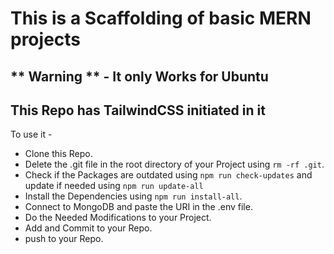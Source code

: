# This is a Scaffolding of basic MERN projects

## ** Warning ** - It only Works for Ubuntu

## This Repo has TailwindCSS initiated in it

To use it -

- Clone this Repo.
- Delete the .git file in the root directory of your Project using `rm -rf .git`.
- Check if the Packages are outdated using `npm run check-updates` and update if needed using `npm run update-all`
- Install the Dependencies using `npm run install-all`.
- Connect to MongoDB and paste the URI in the .env file.
- Do the Needed Modifications to your Project.
- Add and Commit to your Repo.
- push to your Repo.
